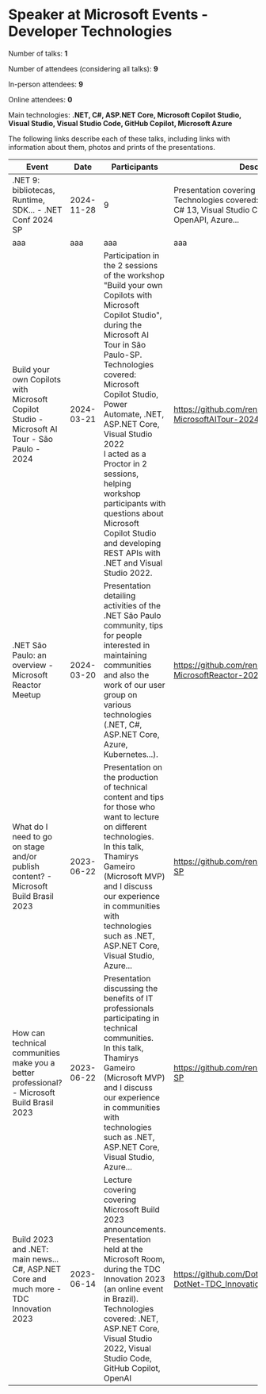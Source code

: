 # Speaker at Microsoft Events - Developer Technologies

Number of talks: **1**

Number of attendees (considering all talks): **9**

In-person attendees: **9**

Online attendees: **0**

Main technologies: **.NET, C#, ASP.NET Core, Microsoft Copilot Studio, Visual Studio, Visual Studio Code, GitHub Copilot, Microsoft Azure**

The following links describe each of these talks, including links with information about them, photos and prints of the presentations.

| Event | Date | Participants | Description | Link |
| ------------| ---- | ------------ | ---- | ---- |
| .NET 9: bibliotecas, Runtime, SDK... - .NET Conf 2024 SP | 2024-11-28 | 9 | Presentation covering new features of .NET 9.<br/> Technologies covered: .NET 9, ASP.NET Core, C# 13, Visual Studio Code, Windows, Linux, OpenAPI, Azure... | https://github.com/renatogroffe/DotNet9_2024-11 |
| aaa | aaa | aaa | aaa | aaa |
| Build your own Copilots with Microsoft Copilot Studio - Microsoft AI Tour - São Paulo - 2024 | 2024-03-21 | Participation in the 2 sessions of the workshop "Build your own Copilots with Microsoft Copilot Studio", during the Microsoft AI Tour in São Paulo-SP.<br/>Technologies covered: Microsoft Copilot Studio, Power Automate, .NET, ASP.NET Core, Visual Studio 2022<br/>I acted as a Proctor in 2 sessions, helping workshop participants with questions about Microsoft Copilot Studio and developing REST APIs with .NET and Visual Studio 2022. | https://github.com/renatogroffe/CopilotStudio-MicrosoftAITour-2024 | 200 |
| .NET São Paulo: an overview - Microsoft Reactor Meetup | 2024-03-20 | Presentation detailing activities of the .NET São Paulo community, tips for people interested in maintaining communities and also the work of our user group on various technologies (.NET, C#, ASP.NET Core, Azure, Kubernetes...). | https://github.com/renatogroffe/Meetup-MicrosoftReactor-2024-03 | 55 |
| What do I need to go on stage and/or publish content? - Microsoft Build Brasil 2023 | 2023-06-22 | Presentation on the production of technical content and tips for those who want to lecture on different technologies.<br/>In this talk, Thamirys Gameiro (Microsoft MVP) and I discuss our experience in communities with technologies such as .NET, ASP.NET Core, Visual Studio, Azure... | https://github.com/renatogroffe/Build-2023-SP | 20 |
| How can technical communities make you a better professional? - Microsoft Build Brasil 2023 | 2023-06-22 | Presentation discussing the benefits of IT professionals participating in technical communities.<br/>In this talk, Thamirys Gameiro (Microsoft MVP) and I discuss our experience in communities with technologies such as .NET, ASP.NET Core, Visual Studio, Azure... | https://github.com/renatogroffe/Build-2023-SP | 15 |
| Build 2023 and .NET: main news... C#, ASP.NET Core and much more - TDC Innovation 2023 | 2023-06-14 | Lecture covering covering Microsoft Build 2023 announcements.<br/>Presentation held at the Microsoft Room, during the TDC Innovation 2023 (an online event in Brazil).<br/>Technologies covered: .NET, ASP.NET Core, Visual Studio 2022, Visual Studio Code, GitHub Copilot, OpenAI | https://github.com/DotNetSP/Talk-Build2023-DotNet-TDC_Innovation2023 | 61 |